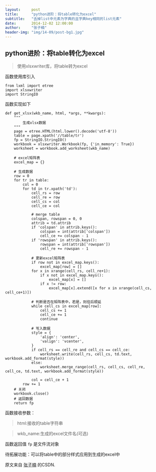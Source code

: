 ```yaml
---
layout:     post
title:      "python进阶：将table转化为excel"
subtitle:   "去掉list中元素为字典的且字典key相同的list元素"
date:       2014-12-02 12:00:00
author:     "张子楠"
header-img: "img/14-09/post-bg1.jpg"
---
```


<h2>python进阶：将table转化为excel</h2>
<blockquote>使用xlsxwriter库，将table转为excel</blockquote>

函数使用库引入

    from lxml import etree
    import xlsxwriter
    import StringIO

函数实现如下

    def get_xlsx(wkb_name, html, *args, **kwargs):
        """
            生成xlsx数据
        """
        page = etree.HTML(html.lower().decode('utf-8'))
        table = page.xpath('//table/tr')
        fp = StringIO.StringIO()
        workbook = xlsxwriter.Workbook(fp, {'in_memory': True})
        worksheet = workbook.add_worksheet(wkb_name)

        # excel矩阵表
        excel_map = {}

        # 生成数据
        row = 0
        for tr in table:
            col = 0
            for td in tr.xpath('td'):
                cell_rs = row
                cell_re = row
                cell_cs = col
                cell_ce = col

                # merge table
                colspan, rowspan = 0, 0
                attrib = td.attrib
                if 'colspan' in attrib.keys():
                    colspan = int(attrib['colspan'])
                    cell_ce += colspan - 1
                if 'rowspan' in attrib.keys():
                    rowspan = int(attrib['rowspan'])
                    cell_re += rowspan - 1

                # 更新excel矩阵表
                if row not in excel_map.keys():
                    excel_map[row] = []
                for x in xrange(cell_rs, cell_re+1):
                    if x not in excel_map.keys():
                        excel_map[x] = []
                    if x != row:
                        excel_map[x].extend([x for x in xrange(cell_cs, cell_ce+1)])

                # 判断是否在矩阵表中，若是，则往后顺延
                while cell_cs in excel_map[row]:
                    cell_cs += 1
                    cell_ce += 1
                    continue

                # 写入数据
                style = {
                    'align': 'center',
                    'valign': 'vcenter',
                }
                if cell_rs == cell_re and cell_cs == cell_ce:
                    worksheet.write(cell_rs, cell_cs, td.text, workbook.add_format(style))
                else:
                    worksheet.merge_range(cell_rs, cell_cs, cell_re, cell_ce, td.text, workbook.add_format(style))

                col = cell_ce + 1
            row += 1
        # 关闭
        workbook.close()
        # 返回数据
        return fp

函数接收参数：
<blockquote>html:接收的table字符串</blockquote>
<blockquote>wkb_name:生成的excel文件名(可选)</blockquote>

函数返回值 `fp` 是文件流对象

待拓展功能：可以将table中的部分样式应用到生成的excel中

<p>原文来自 <a href="http://blog.csdn.net/ngforever/">张子楠</a> 的CSDN.</p>
